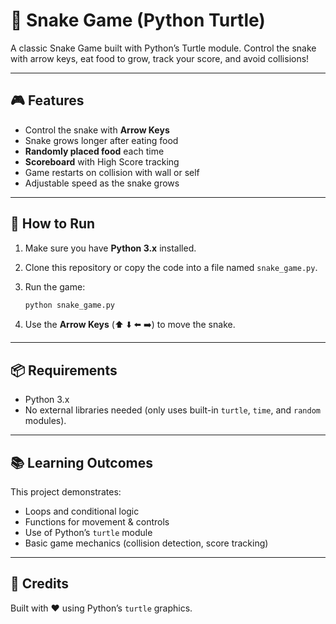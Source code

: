 # 🐍 Snake Game (Python Turtle)

A classic Snake Game built with Python’s Turtle module. Control the snake with arrow keys, eat food to grow, track your score, and avoid collisions!

---

## 🎮 Features

* Control the snake with **Arrow Keys**
* Snake grows longer after eating food
* **Randomly placed food** each time
* **Scoreboard** with High Score tracking
* Game restarts on collision with wall or self
* Adjustable speed as the snake grows

---

## 🚀 How to Run

1. Make sure you have **Python 3.x** installed.
2. Clone this repository or copy the code into a file named `snake_game.py`.
3. Run the game:

   ```bash
   python snake_game.py
   ```
4. Use the **Arrow Keys** (⬆️ ⬇️ ⬅️ ➡️) to move the snake.

---

## 📦 Requirements

* Python 3.x
* No external libraries needed (only uses built-in `turtle`, `time`, and `random` modules).

---

## 📚 Learning Outcomes

This project demonstrates:

* Loops and conditional logic
* Functions for movement & controls
* Use of Python’s `turtle` module
* Basic game mechanics (collision detection, score tracking)

---

## 🙌 Credits

Built with ❤️ using Python’s `turtle` graphics.
